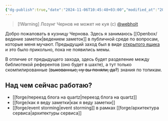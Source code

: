 ```yaml
---
{"dg-publish":true,"date":"2024-11-06T10:45:48+03:00","modified_at":"2024-11-07T14:41:59+03:00","title":"Кузня Чернова","permalink":"/forge/index/","dgPassFrontmatter":true}
---
```




> [!Warning] Лозунг
> Чернов не может не куя (c) [@webholt](https://x.com/webholt)

Добро пожаловать в кузницу Чернова. Здесь я занимаюсь [[Openbox/ведение заметок|ведением заметок]] в публичной среде по вопросам, которые меня мучают. Предыдущий заход был в виде [открытого ящика](https://vanadium23.me/openbox/) и это было прикольно, пока не появились мемы.

В отличие от предыдущего захода, здесь будет разделение между библиотекой референтов (оно будет в шахте), а тут только скомпилированные (~~выкованные, ну вы поняли, да?~~) знания по топикам.

## Над чем сейчас работаю?

- [[forge/переезд блога на quartz|переезд блога на quartz]]
- [[forge/как я веду заметки|как я веду заметки]]
- [[forge/event storming|event storming]] в рамках [[forge/архитектура сервиса|архитектуры сервиса]]

